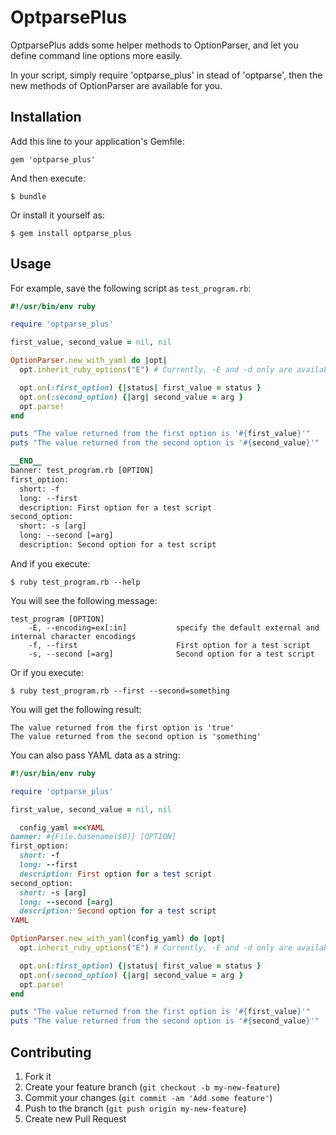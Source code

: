 # OptparsePlus

OptparsePlus adds some helper methods to OptionParser, and let you define command line options more easily.

In your script, simply require 'optparse_plus' in stead of 'optparse', then the new methods of OptionParser are available for you.

## Installation

Add this line to your application's Gemfile:

    gem 'optparse_plus'

And then execute:

    $ bundle

Or install it yourself as:

    $ gem install optparse_plus

## Usage

For example, save the following script as `test_program.rb`:

```ruby
#!/usr/bin/env ruby

require 'optparse_plus'

first_value, second_value = nil, nil

OptionParser.new_with_yaml do |opt|
  opt.inherit_ruby_options("E") # Currently, -E and -d only are available options

  opt.on(:first_option) {|status| first_value = status }
  opt.on(:second_option) {|arg| second_value = arg }
  opt.parse!
end

puts "The value returned from the first option is '#{first_value}'"
puts "The value returned from the second option is '#{second_value}'"

__END__
banner: test_program.rb [OPTION]
first_option:
  short: -f
  long: --first
  description: First option for a test script
second_option:
  short: -s [arg]
  long: --second [=arg]
  description: Second option for a test script
```

And if you execute:

    $ ruby test_program.rb --help

You will see the following message:

```
test_program [OPTION]
    -E, --encoding=ex[:in]           specify the default external and internal character encodings
    -f, --first                      First option for a test script
    -s, --second [=arg]              Second option for a test script
```

Or if you execute:

    $ ruby test_program.rb --first --second=something

You will get the following result:

```
The value returned from the first option is 'true'
The value returned from the second option is 'something'
```

You can also pass YAML data as a string:

```ruby
#!/usr/bin/env ruby

require 'optparse_plus'

first_value, second_value = nil, nil

  config_yaml =<<YAML
banner: #{File.basename($0)} [OPTION]
first_option:
  short: -f
  long: --first
  description: First option for a test script
second_option:
  short: -s [arg]
  long: --second [=arg]
  description: Second option for a test script
YAML

OptionParser.new_with_yaml(config_yaml) do |opt|
  opt.inherit_ruby_options("E") # Currently, -E and -d only are available options

  opt.on(:first_option) {|status| first_value = status }
  opt.on(:second_option) {|arg| second_value = arg }
  opt.parse!
end

puts "The value returned from the first option is '#{first_value}'"
puts "The value returned from the second option is '#{second_value}'"
```

## Contributing

1. Fork it
2. Create your feature branch (`git checkout -b my-new-feature`)
3. Commit your changes (`git commit -am 'Add some feature'`)
4. Push to the branch (`git push origin my-new-feature`)
5. Create new Pull Request
